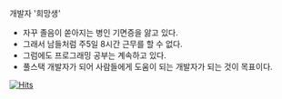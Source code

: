 개발자 '희망생'

- 자꾸 졸음이 쏟아지는 병인 기면증을 앓고 있다.
- 그래서 남들처럼 주5일 8시간 근무를 할 수 없다.
- 그럼에도 프로그래밍 공부는 계속하고 있다.
- 풀스택 개발자가 되어 사람들에게 도움이 되는 개발자가 되는 것이 목표이다.

[![Hits](https://hits.seeyoufarm.com/api/count/incr/badge.svg?url=https%3A%2F%2Fgithub.com%2Ffgjkqm20&count_bg=%2379C83D&title_bg=%23555555&icon=github.svg&icon_color=%23E7E7E7&title=hits&edge_flat=false)](https://hits.seeyoufarm.com)  
